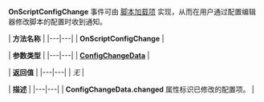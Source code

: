 **OnScriptConfigChange** 事件可由 [脚本加载项](/Manual/scripting/script_add-ins/README.zh.md) 实现，从而在用户通过配置编辑器修改脚本的配置时收到通知。

| **方法名称** |
|---|---|
| **OnScriptConfigChange** |

| **参数类型** |
|---|---|
| **[ConfigChangeData](../scripting_objects/configchangedata.zh.md)** |

| **返回值** |
|---|---|
| *无* |

| **描述** |
|---|---|
| **ConfigChangeData.changed** 属性标识已修改的配置项。 |